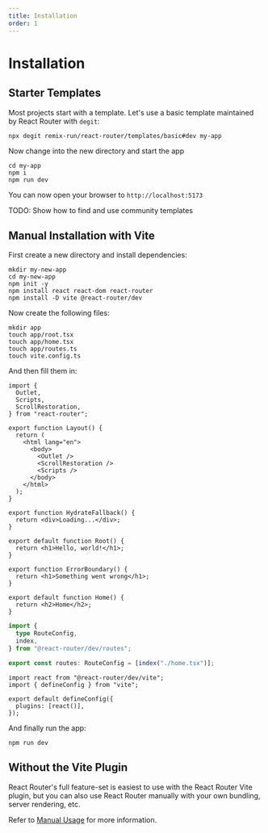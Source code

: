 ```yaml
---
title: Installation
order: 1
---
```


# Installation

## Starter Templates

Most projects start with a template. Let's use a basic template maintained by React Router with `degit`:

```shellscript nonumber
npx degit remix-run/react-router/templates/basic#dev my-app
```

Now change into the new directory and start the app

```shellscript nonumber
cd my-app
npm i
npm run dev
```

You can now open your browser to `http://localhost:5173`

TODO: Show how to find and use community templates

## Manual Installation with Vite

First create a new directory and install dependencies:

```shellscript nonumber
mkdir my-new-app
cd my-new-app
npm init -y
npm install react react-dom react-router
npm install -D vite @react-router/dev
```

Now create the following files:

```shellscript nonumber
mkdir app
touch app/root.tsx
touch app/home.tsx
touch app/routes.ts
touch vite.config.ts
```

And then fill them in:

```tsx filename=app/root.tsx
import {
  Outlet,
  Scripts,
  ScrollRestoration,
} from "react-router";

export function Layout() {
  return (
    <html lang="en">
      <body>
        <Outlet />
        <ScrollRestoration />
        <Scripts />
      </body>
    </html>
  );
}

export function HydrateFallback() {
  return <div>Loading...</div>;
}

export default function Root() {
  return <h1>Hello, world!</h1>;
}

export function ErrorBoundary() {
  return <h1>Something went wrong</h1>;
}
```

```tsx filename=app/home.tsx
export default function Home() {
  return <h2>Home</h2>;
}
```

```ts filename=app/routes.ts
import {
  type RouteConfig,
  index,
} from "@react-router/dev/routes";

export const routes: RouteConfig = [index("./home.tsx")];
```

```tsx filename=vite.config.ts
import react from "@react-router/dev/vite";
import { defineConfig } from "vite";

export default defineConfig({
  plugins: [react()],
});
```

And finally run the app:

```shellscript nonumber
npm run dev
```

## Without the Vite Plugin

React Router's full feature-set is easiest to use with the React Router Vite plugin, but you can also use React Router manually with your own bundling, server rendering, etc.

Refer to [Manual Usage][manual_usage] for more information.

[manual_usage]: ../guides/manual-usage
